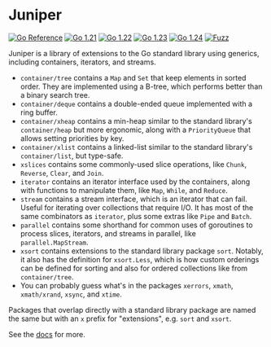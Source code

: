 # Juniper

[![Go Reference](https://pkg.go.dev/badge/github.com/bradenaw/juniper.svg)](https://pkg.go.dev/github.com/bradenaw/juniper)
[![Go 1.21](https://github.com/bradenaw/juniper/actions/workflows/go1.21.yml/badge.svg)](https://github.com/bradenaw/juniper/actions/workflows/go1.21.yml)
[![Go 1.22](https://github.com/bradenaw/juniper/actions/workflows/go1.22.yml/badge.svg)](https://github.com/bradenaw/juniper/actions/workflows/go1.22.yml)
[![Go 1.23](https://github.com/bradenaw/juniper/actions/workflows/go1.22.yml/badge.svg)](https://github.com/bradenaw/juniper/actions/workflows/go1.23.yml)
[![Go 1.24](https://github.com/bradenaw/juniper/actions/workflows/go1.22.yml/badge.svg)](https://github.com/bradenaw/juniper/actions/workflows/go1.24.yml)
[![Fuzz](https://github.com/bradenaw/juniper/actions/workflows/fuzz.yml/badge.svg)](https://github.com/bradenaw/juniper/actions/workflows/fuzz.yml)

Juniper is a library of extensions to the Go standard library using generics, including containers,
iterators, and streams.

- `container/tree` contains a `Map` and `Set` that keep elements in sorted order. They are
  implemented using a B-tree, which performs better than a binary search tree.
- `container/deque` contains a double-ended queue implemented with a ring buffer.
- `container/xheap` contains a min-heap similar to the standard library's `container/heap` but
  more ergonomic, along with a `PriorityQueue` that allows setting priorities by key.
- `container/xlist` contains a linked-list similar to the standard library's `container/list`, but
  type-safe.
- `xslices` contains some commonly-used slice operations, like `Chunk`, `Reverse`, `Clear`, and
  `Join`.
- `iterator` contains an iterator interface used by the containers, along with functions to
  manipulate them, like `Map`, `While`, and `Reduce`.
- `stream` contains a stream interface, which is an iterator that can fail. Useful for iterating
  over collections that require I/O. It has most of the same combinators as `iterator`, plus some
  extras like `Pipe` and `Batch`.
- `parallel` contains some shorthand for common uses of goroutines to process slices, iterators, and
  streams in parallel, like `parallel.MapStream`.
- `xsort` contains extensions to the standard library package `sort`. Notably, it also has the
  definition for `xsort.Less`, which is how custom orderings can be defined for sorting and also for
  ordered collections like from `container/tree`.
- You can probably guess what's in the packages `xerrors`, `xmath`, `xmath/xrand`, `xsync`, and
  `xtime`.

Packages that overlap directly with a standard library package are named the same but with an `x`
prefix for "extensions", e.g. `sort` and `xsort`.

See the [docs](https://pkg.go.dev/github.com/bradenaw/juniper) for more.
